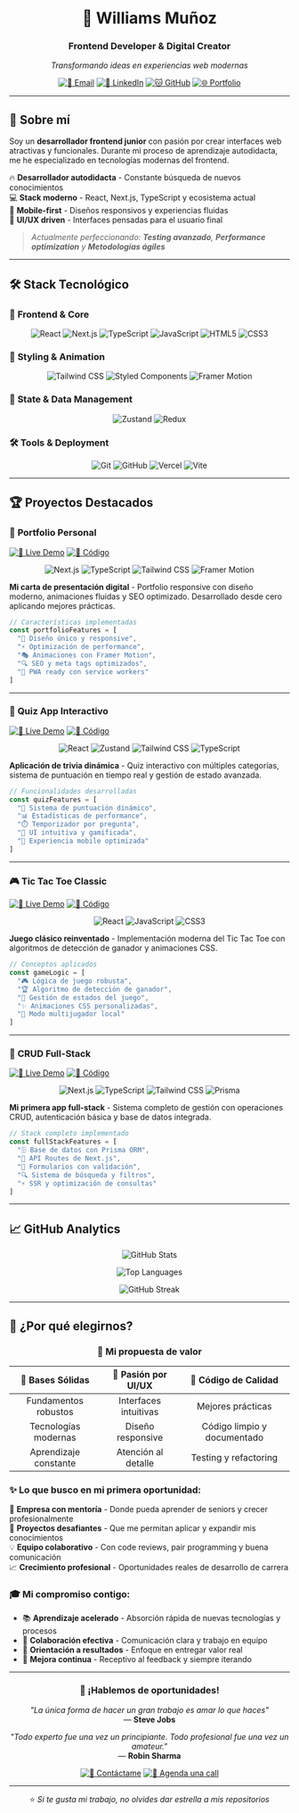<div align="center">

# 🚀 Williams Muñoz
### Frontend Developer & Digital Creator

*Transformando ideas en experiencias web modernas*

[![📧 Email](https://img.shields.io/badge/Contáctame-EA4335?style=for-the-badge&logo=gmail&logoColor=white)](mailto:wm0803687@gmail.com)
[![💼 LinkedIn](https://img.shields.io/badge/LinkedIn-0A66C2?style=for-the-badge&logo=linkedin&logoColor=white)](https://www.linkedin.com/in/williams-mu%C3%B1oz-893623289/)
[![🐱 GitHub](https://img.shields.io/badge/GitHub-181717?style=for-the-badge&logo=github&logoColor=white)](https://github.com/wrmpzzz)
[![🌐 Portfolio](https://img.shields.io/badge/Portfolio-FF6B6B?style=for-the-badge&logo=vercel&logoColor=white)](#)

</div>

---

## 🎯 Sobre mí

Soy un **desarrollador frontend junior** con pasión por crear interfaces web atractivas y funcionales. Durante mi proceso de aprendizaje autodidacta, me he especializado en tecnologías modernas del frontend.

🔥 **Desarrollador autodidacta** - Constante búsqueda de nuevos conocimientos  
💻 **Stack moderno** - React, Next.js, TypeScript y ecosistema actual  
📱 **Mobile-first** - Diseños responsivos y experiencias fluidas  
🎨 **UI/UX driven** - Interfaces pensadas para el usuario final  

> *Actualmente perfeccionando: **Testing avanzado**, **Performance optimization** y **Metodologías ágiles***

---

## 🛠️ Stack Tecnológico

### 🎨 **Frontend & Core**
<div align="center">

![React](https://img.shields.io/badge/React-20232A?style=for-the-badge&logo=react&logoColor=61DAFB)
![Next.js](https://img.shields.io/badge/Next.js-000000?style=for-the-badge&logo=next.js&logoColor=white)
![TypeScript](https://img.shields.io/badge/TypeScript-007ACC?style=for-the-badge&logo=typescript&logoColor=white)
![JavaScript](https://img.shields.io/badge/JavaScript-F7DF1E?style=for-the-badge&logo=javascript&logoColor=black)
![HTML5](https://img.shields.io/badge/HTML5-E34F26?style=for-the-badge&logo=html5&logoColor=white)
![CSS3](https://img.shields.io/badge/CSS3-1572B6?style=for-the-badge&logo=css3&logoColor=white)

</div>

### 🎨 **Styling & Animation**
<div align="center">

![Tailwind CSS](https://img.shields.io/badge/Tailwind_CSS-38B2AC?style=for-the-badge&logo=tailwind-css&logoColor=white)
![Styled Components](https://img.shields.io/badge/styled--components-DB7093?style=for-the-badge&logo=styled-components&logoColor=white)
![Framer Motion](https://img.shields.io/badge/Framer_Motion-0055FF?style=for-the-badge&logo=framer&logoColor=white)

</div>

### 🧠 **State & Data Management**
<div align="center">

![Zustand](https://img.shields.io/badge/Zustand-2C5F2D97?style=for-the-badge&logo=react&logoColor=white)
![Redux](https://img.shields.io/badge/Redux_Toolkit-593D88?style=for-the-badge&logo=redux&logoColor=white)

</div>

### 🛠️ **Tools & Deployment**
<div align="center">

![Git](https://img.shields.io/badge/Git-F05032?style=for-the-badge&logo=git&logoColor=white)
![GitHub](https://img.shields.io/badge/GitHub-181717?style=for-the-badge&logo=github&logoColor=white)
![Vercel](https://img.shields.io/badge/Vercel-000000?style=for-the-badge&logo=vercel&logoColor=white)
![Vite](https://img.shields.io/badge/Vite-646CFF?style=for-the-badge&logo=vite&logoColor=white)

</div>

---

## 🏆 Proyectos Destacados

### 🌟 **Portfolio Personal**
[![🚀 Live Demo](https://img.shields.io/badge/Demo%20Live-4CAF50?style=for-the-badge&logo=vercel)](URL_DEL_PROYECTO)
[![📁 Código](https://img.shields.io/badge/Ver%20Código-181717?style=for-the-badge&logo=github)](URL_GITHUB)

<div align="center">

![Next.js](https://img.shields.io/badge/Next.js-000000?style=flat-square&logo=next.js&logoColor=white)
![TypeScript](https://img.shields.io/badge/TypeScript-007ACC?style=flat-square&logo=typescript&logoColor=white)
![Tailwind CSS](https://img.shields.io/badge/Tailwind_CSS-38B2AC?style=flat-square&logo=tailwind-css&logoColor=white)
![Framer Motion](https://img.shields.io/badge/Framer_Motion-0055FF?style=flat-square&logo=framer&logoColor=white)

</div>

**Mi carta de presentación digital** - Portfolio responsive con diseño moderno, animaciones fluidas y SEO optimizado. Desarrollado desde cero aplicando mejores prácticas.

```typescript
// Características implementadas
const portfolioFeatures = [
  "🎨 Diseño único y responsive",
  "⚡ Optimización de performance",
  "🎭 Animaciones con Framer Motion",
  "🔍 SEO y meta tags optimizados",
  "📱 PWA ready con service workers"
]
```

---

### 🧠 **Quiz App Interactivo**
[![🚀 Live Demo](https://img.shields.io/badge/Demo%20Live-FF6B6B?style=for-the-badge&logo=vercel)](URL_DEL_PROYECTO)
[![📁 Código](https://img.shields.io/badge/Ver%20Código-181717?style=for-the-badge&logo=github)](URL_GITHUB)

<div align="center">

![React](https://img.shields.io/badge/React-20232A?style=flat-square&logo=react&logoColor=61DAFB)
![Zustand](https://img.shields.io/badge/Zustand-2C5F2D97?style=flat-square&logo=react&logoColor=white)
![Tailwind CSS](https://img.shields.io/badge/Tailwind_CSS-38B2AC?style=flat-square&logo=tailwind-css&logoColor=white)
![TypeScript](https://img.shields.io/badge/TypeScript-007ACC?style=flat-square&logo=typescript&logoColor=white)

</div>

**Aplicación de trivia dinámica** - Quiz interactivo con múltiples categorías, sistema de puntuación en tiempo real y gestión de estado avanzada.

```javascript
// Funcionalidades desarrolladas
const quizFeatures = [
  "🎯 Sistema de puntuación dinámico",
  "📊 Estadísticas de performance",
  "⏱️ Temporizador por pregunta",
  "🎨 UI intuitiva y gamificada",
  "📱 Experiencia mobile optimizada"
]
```

---

### 🎮 **Tic Tac Toe Classic**
[![🚀 Live Demo](https://img.shields.io/badge/Demo%20Live-6366F1?style=for-the-badge&logo=vercel)](URL_DEL_PROYECTO)
[![📁 Código](https://img.shields.io/badge/Ver%20Código-181717?style=for-the-badge&logo=github)](URL_GITHUB)

<div align="center">

![React](https://img.shields.io/badge/React-20232A?style=flat-square&logo=react&logoColor=61DAFB)
![JavaScript](https://img.shields.io/badge/JavaScript-F7DF1E?style=flat-square&logo=javascript&logoColor=black)
![CSS3](https://img.shields.io/badge/CSS3-1572B6?style=flat-square&logo=css3&logoColor=white)

</div>

**Juego clásico reinventado** - Implementación moderna del Tic Tac Toe con algoritmos de detección de ganador y animaciones CSS.

```javascript
// Conceptos aplicados
const gameLogic = [
  "🎮 Lógica de juego robusta",
  "🏆 Algoritmo de detección de ganador",
  "🔄 Gestión de estados del juego",
  "✨ Animaciones CSS personalizadas",
  "👥 Modo multijugador local"
]
```

---

### 📝 **CRUD Full-Stack**
[![🚀 Live Demo](https://img.shields.io/badge/Demo%20Live-10B981?style=for-the-badge&logo=vercel)](URL_DEL_PROYECTO)
[![📁 Código](https://img.shields.io/badge/Ver%20Código-181717?style=for-the-badge&logo=github)](URL_GITHUB)

<div align="center">

![Next.js](https://img.shields.io/badge/Next.js-000000?style=flat-square&logo=next.js&logoColor=white)
![TypeScript](https://img.shields.io/badge/TypeScript-007ACC?style=flat-square&logo=typescript&logoColor=white)
![Tailwind CSS](https://img.shields.io/badge/Tailwind_CSS-38B2AC?style=flat-square&logo=tailwind-css&logoColor=white)
![Prisma](https://img.shields.io/badge/Prisma-2D3748?style=flat-square&logo=prisma&logoColor=white)

</div>

**Mi primera app full-stack** - Sistema completo de gestión con operaciones CRUD, autenticación básica y base de datos integrada.

```typescript
// Stack completo implementado
const fullStackFeatures = [
  "🗄️ Base de datos con Prisma ORM",
  "🔧 API Routes de Next.js",
  "📝 Formularios con validación",
  "🔍 Sistema de búsqueda y filtros",
  "⚡ SSR y optimización de consultas"
]
```

---

## 📈 GitHub Analytics

<div align="center">

![GitHub Stats](https://github-readme-stats.vercel.app/api?username=wrmpzzz&show_icons=true&theme=tokyonight&hide_border=true&bg_color=0D1117&icon_color=58A6FF&text_color=C9D1D9&title_color=58A6FF&count_private=true)

![Top Languages](https://github-readme-stats.vercel.app/api/top-langs/?username=wrmpzzz&layout=compact&theme=tokyonight&hide_border=true&bg_color=0D1117&text_color=C9D1D9&title_color=58A6FF&hide=php,hack)

![GitHub Streak](https://github-readme-streak-stats.herokuapp.com/?user=wrmpzzz&theme=tokyonight&hide_border=true&background=0D1117)

</div>

---

## 💼 ¿Por qué elegirnos?

<div align="center">

### 🎯 **Mi propuesta de valor**

| 🚀 **Bases Sólidas** | 🎨 **Pasión por UI/UX** | 🔧 **Código de Calidad** |
|:---------------------:|:------------------------:|:-------------------------:|
| Fundamentos robustos | Interfaces intuitivas | Mejores prácticas |
| Tecnologías modernas | Diseño responsive | Código limpio y documentado |
| Aprendizaje constante | Atención al detalle | Testing y refactoring |

</div>

### ✨ **Lo que busco en mi primera oportunidad:**

🌟 **Empresa con mentoría** - Donde pueda aprender de seniors y crecer profesionalmente  
🚀 **Proyectos desafiantes** - Que me permitan aplicar y expandir mis conocimientos  
💡 **Equipo colaborativo** - Con code reviews, pair programming y buena comunicación  
📈 **Crecimiento profesional** - Oportunidades reales de desarrollo de carrera  

### 🎓 **Mi compromiso contigo:**

- 📚 **Aprendizaje acelerado** - Absorción rápida de nuevas tecnologías y procesos
- 🤝 **Colaboración efectiva** - Comunicación clara y trabajo en equipo
- 🎯 **Orientación a resultados** - Enfoque en entregar valor real
- 🔄 **Mejora continua** - Receptivo al feedback y siempre iterando

---

<div align="center">

### 💬 **¡Hablemos de oportunidades!**

*"La única forma de hacer un gran trabajo es amar lo que haces"*  
— **Steve Jobs**

*"Todo experto fue una vez un principiante. Todo profesional fue una vez un amateur."*  
— **Robin Sharma**

[![💌 Contáctame](https://img.shields.io/badge/Hablemos%20de%20tu%20próximo%20proyecto-00D4AA?style=for-the-badge&logo=gmail&logoColor=white)](mailto:wm0803687@gmail.com)
[![📅 Agenda una call](https://img.shields.io/badge/Agendar%20Videollamada-4285F4?style=for-the-badge&logo=googlemeet&logoColor=white)](#)

---

⭐ *Si te gusta mi trabajo, no olvides dar estrella a mis repositorios*

</div>

